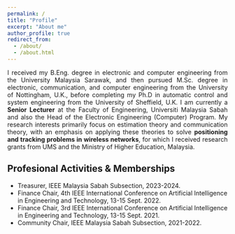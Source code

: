 ```yaml
---
permalink: /
title: "Profile"
excerpt: "About me"
author_profile: true
redirect_from: 
  - /about/
  - /about.html
---
```


<p align="justify"> 
I received my B.Eng. degree in electronic and computer engineering from the University Malaysia Sarawak, and then pursued M.Sc. degree in electronic, communication, and computer engineering from the University of Nottingham, U.K., before completing my Ph.D in automatic control and system engineering from the University of Sheffield, U.K. I am currently a <strong>Senior Lecturer</strong> at the Faculty of Engineering, Universiti Malaysia Sabah and also the Head of the Electronic Engineering (Computer) Program. My research interests primarily focus on estimation theory and communication theory, with an emphasis on applying these theories to solve <strong>positioning and tracking problems in wireless networks</strong>, for which I received research grants from UMS and the Ministry of Higher Education, Malaysia.
</p>
  
## Profesional Activities & Memberships
* Treasurer, IEEE Malaysia Sabah Subsection, 2023-2024.
* Finance Chair, 4th IEEE International Conference on Artificial Intelligence in Engineering and Technology, 13-15 Sept. 2022.
* Finance Chair, 3rd IEEE International Conference on Artificial Intelligence in Engineering and Technology, 13-15 Sept. 2021.
* Community Chair, IEEE Malaysia Sabah Subsection, 2021-2022.
